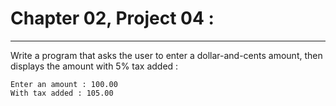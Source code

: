 # Chapter 02, Project 04 : 
----

Write a program that asks the user to enter a dollar-and-cents amount, then displays the amount with 5% tax added :


```
Enter an amount : 100.00
With tax added : 105.00
```